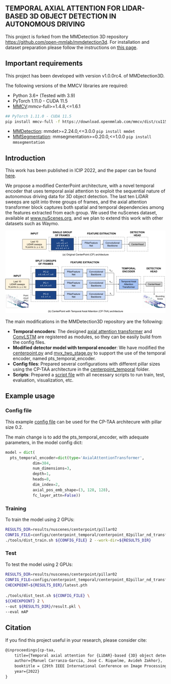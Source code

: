 ## TEMPORAL AXIAL ATTENTION FOR LIDAR-BASED 3D OBJECT DETECTION IN AUTONOMOUS DRIVING

This project is forked from the MMDetection 3D repository https://github.com/open-mmlab/mmdetection3d.
For installation and dataset preparation please follow the instructions on [this page](README_mmdet3d.md).

## Important requirements
This project has been developed with version v1.0.0rc4. of MMDetection3D.

The following versions of the MMCV libraries are required:
- Python 3.6+ (Tested with 3.9)
- PyTorch 1.11.0 - CUDA 11.5
- [MMCV](https://github.com/open-mmlab/mmcv):mmcv-full>=1.4.8,<=1.6.1
```bash
## PyTorch 1.11.0 - CUDA 11.5
pip install mmcv-full -f https://download.openmmlab.com/mmcv/dist/cu115/torch1.11.0/index.html
```
- [MMDetection](https://github.com/open-mmlab/mmdetection): mmdet>=2.24.0,<=3.0.0     `pip install mmdet`
- [MMSegmentation](https://github.com/open-mmlab/mmsegmentation): mmsegmentation>=0.20.0,<=1.0.0    `pip install mmsegmentation`

## Introduction
This work has been published in ICIP 2022, and the paper can be found [here]((http://www-video.eecs.berkeley.edu/papers/cgmanuel/ICIP_2022_Manuel__Copy_.pdf)).

We propose a modified CenterPoint architecture, with a novel temporal encoder  that uses temporal
axial attention to exploit the sequential nature of autonomous driving data for 3D object detection. The last ten LiDAR sweeps are split into three groups of frames, and the axial attention transformer block captures both spatial and temporal dependencies among the features extracted from each group.
We used the nuScenes dataset, available at www.nuScenes.org, and we plan to extend this work with other datasets such as Waymo.

![Architecture](resources/arch.png)

The main modifications in the MMDetection3D repository are the following:

- **Temporal encoders**: The designed [axial attention transformer](mmdet3d/models/temporal_encoders/axial_attention_transformer.py) and [ConvLSTM](mmdet3d/models/temporal_encoders/convlstm.py) are registered as modules, so they can be easily build from the config files.
- **Modified detector model with temporal encoder**: We have modified the [centerpoint.py](mmdet3d/models/detectors/centerpoint.py) and [mvx_two_stage.py](mmdet3d/models/detectors/mvx_two_stage.py) to support the use of the temporal encoder, named pts_temporal_encoder.
- **Config files**: Prepared several configurations with different pillar sizes using the CP-TAA architecture in the [centerpoint_temporal](configs/centerpoint_temporal) folder.
- **Scripts**: Prepared a [script file](scripts/nuscenes_scripts.sh) with all necessary scripts to run train, test, evaluation, visualization, etc.


## Example usage

### Config file
This example [config file](configs/centerpoint_temporal/centerpoint_02pillar_nd_transformer_second_secfpn_4x8_cyclic_20e_nus.py) can be used for the CP-TAA architecure with pillar size 0.2. 

The main change is to add the pts_temporal_encoder, with adequate parameters, in the model config dict:

```python
model = dict(
  pts_temporal_encoder=dict(type='AxialAttentionTransformer',
            dim=384,
            num_dimensions=3,
            depth=1,
            heads=8,
            dim_index=2,
            axial_pos_emb_shape=(3, 128, 128),
            fc_layer_attn=False))
```
### Training
To train the model using 2 GPUs:

```bash
RESULTS_DIR=results/nuscenes/centerpoint/pillar02
CONFIG_FILE=configs/centerpoint_temporal/centerpoint_02pillar_nd_transformer_second_secfpn_4x8_cyclic_20e_nus.py
./tools/dist_train.sh ${CONFIG_FILE} 2 --work-dir=${RESULTS_DIR}
```
### Test

To test the model using 2 GPUs:

```bash
RESULTS_DIR=results/nuscenes/centerpoint/pillar02
CONFIG_FILE=configs/centerpoint_temporal/centerpoint_02pillar_nd_transformer_second_secfpn_4x8_cyclic_20e_nus.py
CHECKPOINT=${RESULTS_DIR}/latest.pth

./tools/dist_test.sh ${CONFIG_FILE} \
${CHECKPOINT} 2 \
--out ${RESULTS_DIR}/result.pkl \
--eval mAP 
```


## Citation

If you find this project useful in your research, please consider cite:

```latex
@inproceedings{cp-taa,
    title={Temporal axial attention for {LiDAR}-based {3D} object detection in autonomous driving},
    author={Manuel Carranza-García, José C. Riquelme, Avideh Zakhor},
    booktitle = {29th IEEE International Conference on Image Processing (IEEE ICIP)},
    year={2022}
}
```



